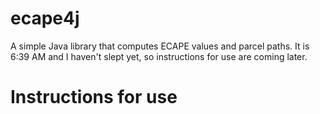 # ecape4j
A simple Java library that computes ECAPE values and parcel paths. It is 6:39 AM and I haven't slept yet, so instructions for use are coming later.

# Instructions for use
